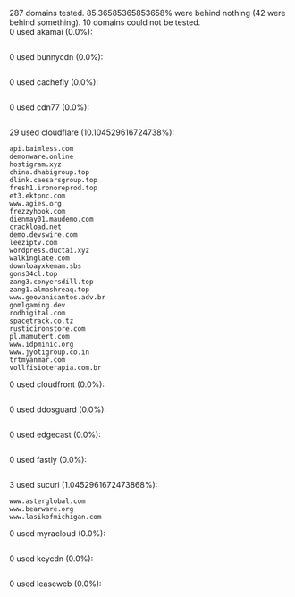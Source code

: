 287 domains tested. 85.36585365853658% were behind nothing (42 were behind something). 10 domains could not be tested.<br>
0 used akamai (0.0%):
```

```

0 used bunnycdn (0.0%):
```

```

0 used cachefly (0.0%):
```

```

0 used cdn77 (0.0%):
```

```

29 used cloudflare (10.104529616724738%):
```
api.baimless.com
demonware.online
hostigram.xyz
china.dhabigroup.top
dlink.caesarsgroup.top
fresh1.ironoreprod.top
et3.ektpnc.com
www.agies.org
frezzyhook.com
dienmay01.maudemo.com
crackload.net
demo.devswire.com
leeziptv.com
wordpress.ductai.xyz
walkinglate.com
downloayxkemam.sbs
gons34cl.top
zang3.conyersdill.top
zang1.almashreaq.top
www.geovanisantos.adv.br
gomlgaming.dev
rodhigital.com
spacetrack.co.tz
rusticironstore.com
pl.mamutert.com
www.idpminic.org
www.jyotigroup.co.in
trtmyanmar.com
vollfisioterapia.com.br
```

0 used cloudfront (0.0%):
```

```

0 used ddosguard (0.0%):
```

```

0 used edgecast (0.0%):
```

```

0 used fastly (0.0%):
```

```

3 used sucuri (1.0452961672473868%):
```
www.asterglobal.com
www.bearware.org
www.lasikofmichigan.com
```

0 used myracloud (0.0%):
```

```

0 used keycdn (0.0%):
```

```

0 used leaseweb (0.0%):
```

```
